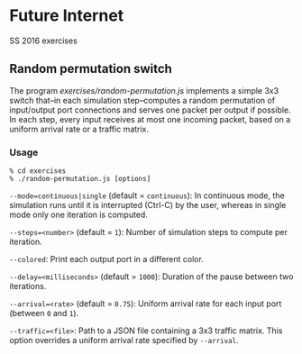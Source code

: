 # Future Internet

SS 2016 exercises

## Random permutation switch

The program *exercises/random-permutation.js* implements a simple 3x3 switch
that–in each simulation step–computes a random permutation of input/output port
connections and serves one packet per output if possible. In each step, every
input receives at most one incoming packet, based on a uniform arrival rate or
a traffic matrix.

### Usage

```
% cd exercises
% ./random-permutation.js [options]
```

`--mode=continuous|single` (default = `continuous`):
In continuous mode, the simulation runs until it is interrupted (Ctrl-C) by the
user, whereas in single mode only one iteration is computed.

`--steps=<number>` (default = `1`):
Number of simulation steps to compute per iteration.

`--colored`:
Print each output port in a different color.

`--delay=<milliseconds>` (default = `1000`):
Duration of the pause between two iterations.

`--arrival=<rate>` (default = `0.75`):
Uniform arrival rate for each input port (between `0` and `1`).

`--traffic=<file>`:
Path to a JSON file containing a 3x3 traffic matrix. This option overrides a
uniform arrival rate specified by `--arrival`.
